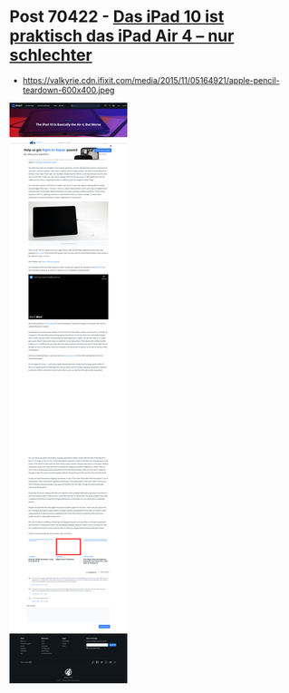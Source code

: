 # Post 70422 - [Das iPad 10 ist praktisch das iPad Air 4 – nur schlechter](https://www.ifixit.com/News/70422/das-ipad-10-ist-praktisch-das-ipad-air-4-nur-schlechter)

- https://valkyrie.cdn.ifixit.com/media/2015/11/05164921/apple-pencil-teardown-600x400.jpeg

![screencap](screenshots/00a7b904-9043-483b-af58-6167ca1bf380.png)
